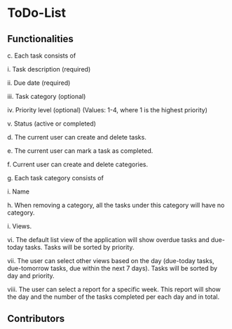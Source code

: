 # ToDo-List

## Functionalities
c. Each task consists of

i. Task description (required)

ii. Due date (required)

iii. Task category (optional)

iv. Priority level (optional) (Values: 1-4, where 1 is the highest priority)

v. Status (active or completed)

d. The current user can create and delete tasks.

e. The current user can mark a task as completed.

f. Current user can create and delete categories.

g. Each task category consists of

i. Name

h. When removing a category, all the tasks under this category will have no category.

i. Views.

vi. The default list view of the application will show overdue tasks and due-today tasks. Tasks will be sorted by priority.

vii. The user can select other views based on the day (due-today tasks, due-tomorrow tasks, due within the next 7 days). Tasks will be sorted by day and priority.

viii. The user can select a report for a specific week. This report will show the day and the number of the tasks completed per each day and in total.

## Contributors
